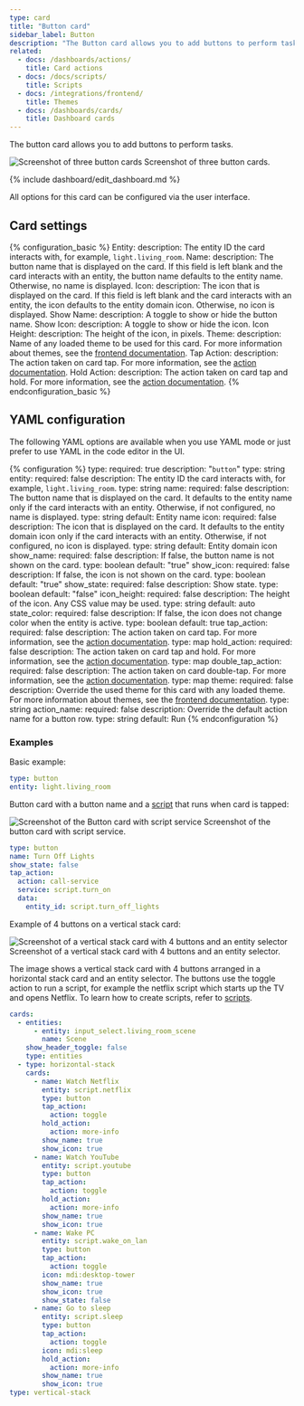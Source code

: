 ```yaml
---
type: card
title: "Button card"
sidebar_label: Button
description: "The Button card allows you to add buttons to perform tasks."
related:
  - docs: /dashboards/actions/
    title: Card actions
  - docs: /docs/scripts/
    title: Scripts
  - docs: /integrations/frontend/
    title: Themes
  - docs: /dashboards/cards/
    title: Dashboard cards
---
```


The button card allows you to add buttons to perform tasks.

<p class='img'>
<img src='/images/dashboards/entity_button_card.png' alt='Screenshot of three button cards'>
Screenshot of three button cards.
</p>

{% include dashboard/edit_dashboard.md %}

All options for this card can be configured via the user interface.

## Card settings

{% configuration_basic %}
Entity:
  description: The entity ID the card interacts with, for example, `light.living_room`.
Name:
  description: The button name that is displayed on the card. If this field is left blank and the card interacts with an entity, the button name defaults to the entity name. Otherwise, no name is displayed.
Icon:
  description: The icon that is displayed on the card. If this field is left blank and the card interacts with an entity, the icon defaults to the entity domain icon. Otherwise, no icon is displayed.
Show Name:
  description: A toggle to show or hide the button name.
Show Icon:
  description: A toggle to show or hide the icon.
Icon Height:
  description: The height of the icon, in pixels.
Theme:
  description: Name of any loaded theme to be used for this card. For more information about themes, see the [frontend documentation](/integrations/frontend/).
Tap Action:
  description: The action taken on card tap. For more information, see the [action documentation](/dashboards/actions/#tap-action).
Hold Action:
  description: The action taken on card tap and hold. For more information, see the [action documentation](/dashboards/actions/#hold-action).
{% endconfiguration_basic %}

## YAML configuration

The following YAML options are available when you use YAML mode or just prefer to use YAML in the code editor in the UI.

{% configuration %}
type:
  required: true
  description: "`button`"
  type: string
entity:
  required: false
  description: The entity ID the card interacts with, for example, `light.living_room`.
  type: string
name:
  required: false
  description: The button name that is displayed on the card. It defaults to the entity name only if the card interacts with an entity. Otherwise, if not configured, no name is displayed.
  type: string
  default: Entity name
icon:
  required: false
  description: The icon that is displayed on the card. It defaults to the entity domain icon only if the card interacts with an entity. Otherwise, if not configured, no icon is displayed.
  type: string
  default: Entity domain icon
show_name:
  required: false
  description: If false, the button name is not shown on the card.
  type: boolean
  default: "true"
show_icon:
  required: false
  description: If false, the icon is not shown on the card.
  type: boolean
  default: "true"
show_state:
  required: false
  description: Show state.
  type: boolean
  default: "false"
icon_height:
  required: false
  description: The height of the icon. Any CSS value may be used.
  type: string
  default: auto
state_color:
  required: false
  description: If false, the icon does not change color when the entity is active.
  type: boolean
  default: true
tap_action:
  required: false
  description: The action taken on card tap. For more information, see the [action documentation](/dashboards/actions/#tap-action).
  type: map
hold_action:
  required: false
  description: The action taken on card tap and hold. For more information, see the [action documentation](/dashboards/actions/#hold-action).
  type: map
double_tap_action:
  required: false
  description: The action taken on card double-tap. For more information, see the [action documentation](/dashboards/actions/#double-tap-action).
  type: map
theme:
  required: false
  description: Override the used theme for this card with any loaded theme. For more information about themes, see the [frontend documentation](/integrations/frontend/).
  type: string
action_name:
  required: false
  description: Override the default action name for a button row.
  type: string
  default: Run
{% endconfiguration %}

### Examples

Basic example:

```yaml
type: button
entity: light.living_room
```

Button card with a button name and a [script](/docs/scripts/) that runs when card is tapped:

<p class='img'>
<img src='/images/dashboards/entity_button_complex_card.png' alt='Screenshot of the Button card with script service'>
Screenshot of the button card with script service.
</p>

```yaml
type: button
name: Turn Off Lights
show_state: false
tap_action:
  action: call-service
  service: script.turn_on
  data:
    entity_id: script.turn_off_lights
```

Example of 4 buttons on a vertical stack card:

<p class='img'>
<img src='/images/dashboards/buttons_on_vertical_stack_card.png' alt='Screenshot of a vertical stack card with 4 buttons and an entity selector'>
Screenshot of a vertical stack card with 4 buttons and an entity selector.
</p>

The image shows a vertical stack card with 4 buttons arranged in a horizontal stack card and an entity selector. The buttons use the toggle action to run a script, for example the netflix script which starts up the TV and opens Netflix. To learn how to create scripts, refer to [scripts](/docs/scripts/).

```yaml
cards:
  - entities:
      - entity: input_select.living_room_scene
        name: Scene
    show_header_toggle: false
    type: entities
  - type: horizontal-stack
    cards:
      - name: Watch Netflix
        entity: script.netflix
        type: button
        tap_action:
          action: toggle
        hold_action:
          action: more-info
        show_name: true
        show_icon: true
      - name: Watch YouTube
        entity: script.youtube
        type: button
        tap_action:
          action: toggle
        hold_action:
          action: more-info
        show_name: true
        show_icon: true
      - name: Wake PC
        entity: script.wake_on_lan
        type: button
        tap_action:
          action: toggle
        icon: mdi:desktop-tower
        show_name: true
        show_icon: true
        show_state: false
      - name: Go to sleep
        entity: script.sleep
        type: button
        tap_action:
          action: toggle
        icon: mdi:sleep
        hold_action:
          action: more-info
        show_name: true
        show_icon: true
type: vertical-stack
```
